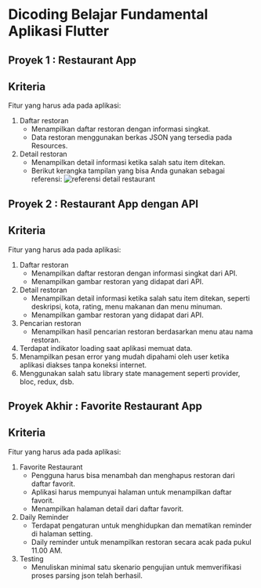 # Dicoding Belajar Fundamental Aplikasi Flutter

## Proyek 1 : Restaurant App

## Kriteria

Fitur yang harus ada pada aplikasi:

1. Daftar restoran
   - Menampilkan daftar restoran dengan informasi singkat.
   - Data restoran menggunakan berkas JSON yang tersedia pada Resources.
2. Detail restoran
   - Menampilkan detail informasi ketika salah satu item ditekan.
   - Berikut kerangka tampilan yang bisa Anda gunakan sebagai referensi:
     ![referensi detail restaurant](https://d17ivq9b7rppb3.cloudfront.net/original/academy/20201018145811be5336859a563e7dbc489508e81f5c94.png)

## Proyek 2 : Restaurant App dengan API

## Kriteria

Fitur yang harus ada pada aplikasi:

1. Daftar restoran
   - Menampilkan daftar restoran dengan informasi singkat dari API.
   - Menampilkan gambar restoran yang didapat dari API.
2. Detail restoran
   - Menampilkan detail informasi ketika salah satu item ditekan, seperti deskripsi, kota, rating, menu makanan dan menu minuman.
   - Menampilkan gambar restoran yang didapat dari API.
3. Pencarian restoran
   - Menampilkan hasil pencarian restoran berdasarkan menu atau nama restoran.
4. Terdapat indikator loading saat aplikasi memuat data.
5. Menampilkan pesan error yang mudah dipahami oleh user ketika aplikasi diakses tanpa koneksi internet.
6. Menggunakan salah satu library state management seperti provider, bloc, redux, dsb.

## Proyek Akhir : Favorite Restaurant App

## Kriteria

Fitur yang harus ada pada aplikasi:

1. Favorite Restaurant
   - Pengguna harus bisa menambah dan menghapus restoran dari daftar favorit.
   - Aplikasi harus mempunyai halaman untuk menampilkan daftar favorit.
   - Menampilkan halaman detail dari daftar favorit.
2. Daily Reminder
   - Terdapat pengaturan untuk menghidupkan dan mematikan reminder di halaman setting.
   - Daily reminder untuk menampilkan restoran secara acak pada pukul 11.00 AM.
3. Testing
   - Menuliskan minimal satu skenario pengujian untuk memverifikasi proses parsing json telah berhasil.
